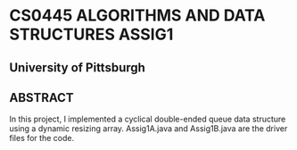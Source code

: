 # CS0445 ALGORITHMS AND DATA STRUCTURES ASSIG1

## University of Pittsburgh

## ABSTRACT

In this project, I implemented a cyclical double-ended queue data structure using a dynamic resizing array. Assig1A.java and Assig1B.java
are the driver files for the code.
